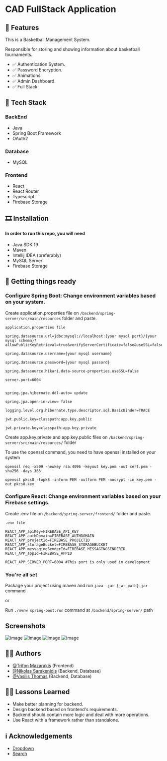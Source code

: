 
# CAD FullStack Application

## 🎯 Features

This is a Basketball Management System.

Responsible for storing and showing information about basketball tournaments.


-   :white_check_mark: Authentication System.
-   :white_check_mark: Password Encryption.
-   :white_check_mark: Animations.
-   :white_check_mark: Admin Dashboard.
-   :white_check_mark: Full Stack


## 🔎 Tech Stack

### BackEnd
- Java
- Spring Boot Framework 
- OAuth2
### Database
- MySQL
### Frontend
- React
- React Router
- Typescript
- Firebase Storage



## 🎞 Installation
#### In order to run this repo, you will need

- Java SDK 19
- Maven
- Intellij IDEA (preferably)
- MySQL Server
- Firebase Storage
## 🎨 Getting things ready

### Configure Spring Boot: Change environment variables based on your system.
Create application.properties file on ```/backend/spring-server/src/main/resources``` folder and paste.

`application.properties file`
```
spring.datasource.url=jdbc:mysql://localhost:{your mysql port}/{your mysql schema}?allowPublicKeyRetrieval=true&verifyServerCertificate=false&useSSL=false&requireSSL=false

spring.datasource.username={your mysql username}

spring.datasource.password={your mysql passord}

spring.datasource.hikari.data-source-properties.useSSL=false

server.port=6004


spring.jpa.hibernate.ddl-auto= update

spring.jpa.open-in-view= false

logging.level.org.hibernate.type.descriptor.sql.BasicBinder=TRACE

jwt.public.key=classpath:app.key.public

jwt.private.key=classpath:app.key.private
```

Create app.key.private and app.key.public files on `/backend/spring-server/src/main/resources/` folder

To use the openssl command, you need to have openssl installed on your system

`openssl req -x509 -newkey rsa:4096 -keyout key.pem -out cert.pem -sha256 -days 365`

`openssl pkcs8 -topk8 -inform PEM -outform PEM -nocrypt -in key.pem -out pkcs8.key`

### Configure React: Change environment variables based on your Firebase settings.
Create .env file on ```/backend/spring-server/frontend/``` folder and paste.

`.env file`

```
REACT_APP_apiKey=FIREBASE_API_KEY
REACT_APP_authDomain=FIREBASE_AUTHDOMAIN
REACT_APP_projectId=FIREBASE_PROJECTID
REACT_APP_storageBucket=FIREBASE_STORAGEBUCKET
REACT_APP_messagingSenderId=FIREBASE_MESSAGINGSENDERID
REACT_APP_appId=FIREBASE_APPID

REACT_APP_SERVER_PORT=6004 #This port is only used in development

```

### You're all set
Package your project using maven and run `java -jar {jar_path}.jar` command

or

Run ``./mvnw spring-boot:run`` command at `/backend/spring-server/` path

## Screenshots
![image](https://github.com/Tryferos/CAD/assets/101869298/2ac1983c-7063-4506-a656-c62217c4e1c7)
![image](https://github.com/Tryferos/CAD/assets/101869298/aabd1533-cbba-4e18-baf8-610078268b8b)
![image](https://github.com/Tryferos/CAD/assets/101869298/02e0b271-db60-4eeb-aadd-9f332e12d2a8)
![image](https://github.com/Tryferos/CAD/assets/101869298/81bccf8f-3790-4e26-8e89-9b2e21bfa504)


## 👨‍💻 Authors

- [@Trifon Mazarakis](https://www.github.com/Tryferos) (Frontend)
- [@Nikolas Sarakenidis](https://github.com/Nikoreve) (Backend, Database)
- [@Vasilis Thomas](https://github.com/Vasilis-Thomas) (Backend, Database)

## 👨‍🏫 Lessons Learned

- Make better planning for backend.
- Design backend based on frontend's requirements.
- Backend should contain more logic and deal with more operations.
- Use React with a framework rather than standalone.


## ℹ️ Acknowledgements

- [Dropdown](https://www.npmjs.com/package/@tryferos/dropdown)
- [Search](https://www.npmjs.com/package/@tryferos/search)

